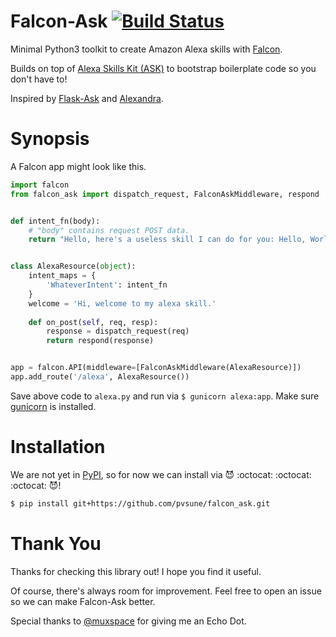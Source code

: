 # Falcon-Ask [![Build Status](https://travis-ci.org/pvsune/falcon_ask.svg?branch=master)](https://travis-ci.org/pvsune/falcon_ask)
Minimal Python3 toolkit to create Amazon Alexa skills with [Falcon](https://falconframework.org/). 

Builds on top of [Alexa Skills Kit (ASK)](https://developer.amazon.com/docs/ask-overviews/build-skills-with-the-alexa-skills-kit.html) to bootstrap boilerplate code so you don't have to!

Inspired by [Flask-Ask](https://github.com/johnwheeler/flask-ask) and [Alexandra](https://github.com/erik/alexandra).

# Synopsis
A Falcon app might look like this.
```python
import falcon
from falcon_ask import dispatch_request, FalconAskMiddleware, respond


def intent_fn(body):
    # "body" contains request POST data.
    return "Hello, here's a useless skill I can do for you: Hello, World!"


class AlexaResource(object):
    intent_maps = {
        'WhateverIntent': intent_fn
    }
    welcome = 'Hi, welcome to my alexa skill.'
    
    def on_post(self, req, resp):
        response = dispatch_request(req)
        return respond(response)


app = falcon.API(middleware=[FalconAskMiddleware(AlexaResource)])
app.add_route('/alexa', AlexaResource())
```
Save above code to `alexa.py` and run via `$ gunicorn alexa:app`. Make sure [gunicorn](http://gunicorn.org/) is installed.

# Installation
We are not yet in [PyPI](https://pypi.python.org/pypi), so for now we can install via  :smiling_imp: :octocat: :octocat: :octocat: :smiling_imp:!
```bash
$ pip install git+https://github.com/pvsune/falcon_ask.git
```
# Thank You
Thanks for checking this library out! I hope you find it useful.

Of course, there's always room for improvement. Feel free to open an issue so we can make Falcon-Ask better.

Special thanks to [@muxspace](https://github.com/muxspace) for giving me an Echo Dot.
